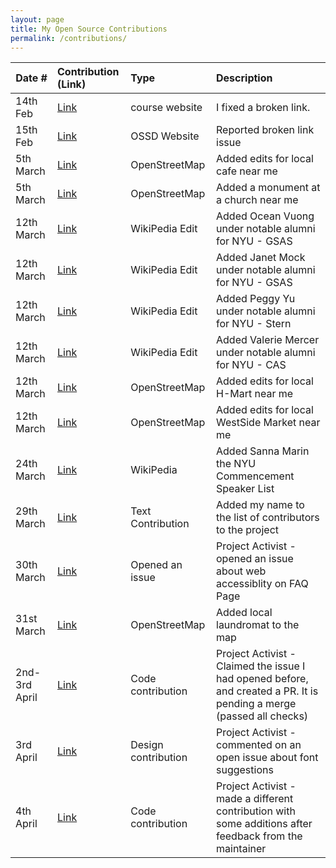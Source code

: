 ```yaml
---
layout: page
title: My Open Source Contributions
permalink: /contributions/
---
```


<!--
Type of the contribution should be "Wikipedia edit", "OpenStreet Map feature", "Documentation", "Course website", "Blog",
"Browser Add-on", etc.

The description should include a brief summary of what you did.

The link should bring us to a public page that shows your contribution. 

Replace the first row with your own contribution. 
-->





| Date #       | Contribution (Link)  | Type  | Description |
|---|:---|:---|:---|
| 14th Feb       | [Link](https://github.com/joannakl/ossd/pull/45/commits/2bc23d262c5e69f33cd405d192d27b1f00f17a78)    | course website    |   I fixed a broken link.    |
| 15th Feb       | [Link](https://github.com/ossd-s23/project-evaluation/issues/3)    |  OSSD Website |      Reported broken link issue           |
| 5th March      | [Link](https://www.openstreetmap.org/node/2827478159)     | OpenStreetMap    | Added edits for local cafe near me    |
| 5th March      | [Link](https://www.openstreetmap.org/node/10713285741)           | OpenStreetMap     | Added a monument at a church near me     |
| 12th March     | [Link](https://en.wikipedia.org/w/index.php?title=List_of_NYU_GSAS_people&diff=prev&oldid=1144261974)           | WikiPedia Edit   | Added Ocean Vuong under notable alumni for NYU - GSAS
| 12th March     | [Link](https://en.wikipedia.org/w/index.php?title=List_of_NYU_GSAS_people&diff=prev&oldid=1144264488)           | WikiPedia Edit   | Added Janet Mock under notable alumni for NYU - GSAS
| 12th March     | [Link](https://en.wikipedia.org/w/index.php?title=List_of_NYU_Stern_people&diff=prev&oldid=1144266064)           | WikiPedia Edit   | Added Peggy Yu under notable alumni for NYU - Stern
| 12th March     | [Link](https://en.wikipedia.org/w/index.php?title=New_York_University_College_of_Arts_%26_Science&diff=prev&oldid=1144268700)           | WikiPedia Edit   | Added Valerie Mercer under notable alumni for NYU - CAS
| 12th March     | [Link](https://www.openstreetmap.org/changeset/133606033)        | OpenStreetMap | Added edits for local H-Mart near me
| 12th March     | [Link](https://www.openstreetmap.org/changeset/133606079)        | OpenStreetMap | Added edits for local WestSide Market near me
| 24th March     | [Link](https://en.wikipedia.org/w/index.php?title=List_of_New_York_University_honorary_degree_recipients&diff=prev&oldid=1146321334)   | WikiPedia  | Added Sanna Marin the NYU Commencement Speaker List
| 29th March     | [Link](https://github.com/rufaida99-k/first-contributions/commit/f1be54e09a7b038e770905a685118eaf941fcf97)   | Text Contribution | Added my name to the list of contributors to the project 
| 30th March     | [Link](https://github.com/activist-org/activist/issues/91)   | Opened an issue | Project Activist - opened an issue about web accessiblity on FAQ Page |
| 31st March     | [Link](https://www.openstreetmap.org/changeset/134327505#map=19/40.80097/-73.96555) | OpenStreetMap  | Added local laundromat to the map |
| 2nd-3rd April      | [Link](https://github.com/activist-org/activist/pull/92)               | Code contribution           | Project Activist - Claimed the issue I had opened before, and created a PR. It is pending a merge (passed all checks)  | 
| 3rd April      | [Link](https://github.com/activist-org/activist/issues/65)             | Design contribution         | Project Activist - commented on an open issue about font suggestions  |
| 4th April      | [Link](https://github.com/activist-org/activist/pull/93#issuecomment-1496791538) | Code contribution  | Project Activist - made a different contribution with some additions after feedback from the maintainer  |
